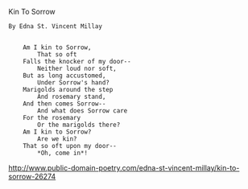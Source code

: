 Kin To Sorrow

    By Edna St. Vincent Millay


        Am I kin to Sorrow,
            That so oft
        Falls the knocker of my door--
            Neither loud nor soft,
        But as long accustomed,
            Under Sorrow's hand?
        Marigolds around the step
            And rosemary stand,
        And then comes Sorrow--
            And what does Sorrow care
        For the rosemary
            Or the marigolds there?
        Am I kin to Sorrow?
            Are we kin?
        That so oft upon my door--
            *Oh, come in*!


http://www.public-domain-poetry.com/edna-st-vincent-millay/kin-to-sorrow-26274
